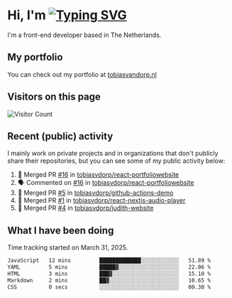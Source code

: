 # Hi, I'm [![Typing SVG](https://readme-typing-svg.demolab.com?font=Fira+Code&pause=1000&width=435&lines=tobiasvdorp)](https://git.io/typing-svg)

I'm a front-end developer based in The Netherlands.

## My portfolio

You can check out my portfolio at [tobiasvandorp.nl](https://www.tobiasvandorp.nl/)

## Visitors on this page

![Visitor Count](https://profile-counter.glitch.me/tobiasvdorp/count.svg)

## Recent (public) activity

I mainly work on private projects and in organizations that don't publicly share their repositories, but you can see some of my public activity below:

<!--START_SECTION:activity-->

1. 🎉 Merged PR [#16](https://github.com/tobiasvdorp/react-portfoliowebsite/pull/16) in [tobiasvdorp/react-portfoliowebsite](https://github.com/tobiasvdorp/react-portfoliowebsite)
2. 🗣 Commented on [#16](https://github.com/tobiasvdorp/react-portfoliowebsite/pull/16#issuecomment-2763343906) in [tobiasvdorp/react-portfoliowebsite](https://github.com/tobiasvdorp/react-portfoliowebsite)
3. 🎉 Merged PR [#5](https://github.com/tobiasvdorp/github-actions-demo/pull/5) in [tobiasvdorp/github-actions-demo](https://github.com/tobiasvdorp/github-actions-demo)
4. 🎉 Merged PR [#1](https://github.com/tobiasvdorp/react-nextjs-audio-player/pull/1) in [tobiasvdorp/react-nextjs-audio-player](https://github.com/tobiasvdorp/react-nextjs-audio-player)
5. 🎉 Merged PR [#4](https://github.com/tobiasvdorp/judith-website/pull/4) in [tobiasvdorp/judith-website](https://github.com/tobiasvdorp/judith-website)
<!--END_SECTION:activity-->

## What I have been doing

Time tracking started on March 31, 2025.

<!--START_SECTION:waka-->

```txt
JavaScript   12 mins         █████████████░░░░░░░░░░░░   51.89 %
YAML         5 mins          █████▓░░░░░░░░░░░░░░░░░░░   22.06 %
HTML         3 mins          ███▓░░░░░░░░░░░░░░░░░░░░░   15.10 %
Markdown     2 mins          ██▓░░░░░░░░░░░░░░░░░░░░░░   10.65 %
CSS          0 secs          ░░░░░░░░░░░░░░░░░░░░░░░░░   00.30 %
```

<!--END_SECTION:waka-->

<!--
**tobiasvdorp/tobiasvdorp** is a ✨ _special_ ✨ repository because its `README.md` (this file) appears on your GitHub profile.
-->
